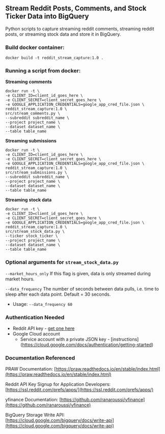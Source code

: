 ## Stream Reddit Posts, Comments, and Stock Ticker Data into BigQuery

Python scripts to capture streaming reddit comments, streaming reddit posts, or streaming stock data and store it in BigQuery.

### Build docker container:

`docker build -t reddit_stream_capture:1.0 .`

### Running a script from docker:

**Streaming comments**

```
docker run -t \
-e CLIENT_ID=client_id_goes_here \
-e CLIENT_SECRET=client_secret_goes_here \
-e GOOGLE_APPLICATION_CREDENTIALS=google_app_cred_file.json \
reddit_stream_capture:1.0 \
src/stream_comments.py \
--subreddit subreddit_name \
--project project_name \
--dataset dataset_name \
--table table_name
```

**Streaming submissions**

```
docker run -t \
-e CLIENT_ID=client_id_goes_here \
-e CLIENT_SECRET=client_secret_goes_here \
-e GOOGLE_APPLICATION_CREDENTIALS=google_app_cred_file.json \
reddit_stream_capture:1.0 \
src/stream_submissions.py \
--subreddit subreddit_name \
--project project_name \
--dataset dataset_name \
--table table_name
```

**Streaming stock data**

```
docker run -t \
-e CLIENT_ID=client_id_goes_here \
-e CLIENT_SECRET=client_secret_goes_here \
-e GOOGLE_APPLICATION_CREDENTIALS=google_app_cred_file.json \
reddit_stream_capture:1.0 \
src/stream_stock_data.py \
--ticker stock_ticker \
--project project_name \
--dataset dataset_name \
--table table_name
```

### Optional arguments for `stream_stock_data.py`

`--market_hours_only` If this flag is given, data is only streamed during market hours.

`--data_frequency` The number of seconds between data pulls, i.e. time to sleep after each data point. Default = 30 seconds.

* Usage: `--data_frequency 60`

### Authentication Needed

* Reddit API key - [get one here](https://ssl.reddit.com/prefs/apps/)
* Google Cloud account
	* Service account with a private JSON key - [instructions] (https://cloud.google.com/docs/authentication/getting-started)

### Documentation Referenced

PRAW Documentation: [https://praw.readthedocs.io/en/stable/index.html](https://praw.readthedocs.io/en/stable/index.html)

Reddit API Key Signup for Application Developers: [https://ssl.reddit.com/prefs/apps/](https://ssl.reddit.com/prefs/apps/)

yfinance Documentation: [https://github.com/ranaroussi/yfinance](https://github.com/ranaroussi/yfinance)

BigQuery Storage Write API: [https://cloud.google.com/bigquery/docs/write-api](https://cloud.google.com/bigquery/docs/write-api)